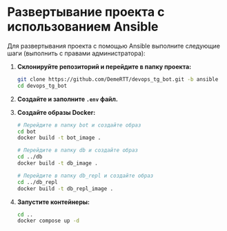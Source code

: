 # Развертывание проекта с использованием Ansible

Для развертывания проекта с помощью Ansible выполните следующие шаги (выполнить с правами администратора):

1. **Склонируйте репозиторий и перейдите в папку проекта:**
    ```bash
    git clone https://github.com/DemeRTT/devops_tg_bot.git -b ansible
    cd devops_tg_bot
    ```

2. **Создайте и заполните `.env` файл.**

3. **Создайте образы Docker:**
    ```bash
    # Перейдите в папку bot и создайте образ
    cd bot
    docker build -t bot_image .
    ```

    ```bash
    # Перейдите в папку db и создайте образ
    cd ../db
    docker build -t db_image .
    ```

    ```bash
    # Перейдите в папку db_repl и создайте образ
    cd ../db_repl
    docker build -t db_repl_image .
    ```

5. **Запустите контейнеры:**
    ```bash
    cd ..
    docker compose up -d
    ```
